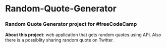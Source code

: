 # Random-Quote-Generator
### Random Quote Generator project for #freeCodeCamp

**About this project:** web application that gets random quotes using APi. Also there is a possiblity sharing random quote on Twitter.
